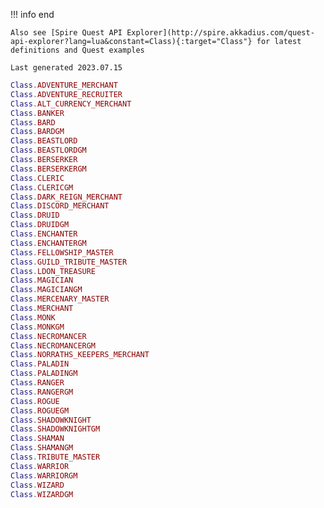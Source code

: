 !!! info end

    Also see [Spire Quest API Explorer](http://spire.akkadius.com/quest-api-explorer?lang=lua&constant=Class){:target="Class"} for latest definitions and Quest examples

    Last generated 2023.07.15

``` lua
Class.ADVENTURE_MERCHANT
Class.ADVENTURE_RECRUITER
Class.ALT_CURRENCY_MERCHANT
Class.BANKER
Class.BARD
Class.BARDGM
Class.BEASTLORD
Class.BEASTLORDGM
Class.BERSERKER
Class.BERSERKERGM
Class.CLERIC
Class.CLERICGM
Class.DARK_REIGN_MERCHANT
Class.DISCORD_MERCHANT
Class.DRUID
Class.DRUIDGM
Class.ENCHANTER
Class.ENCHANTERGM
Class.FELLOWSHIP_MASTER
Class.GUILD_TRIBUTE_MASTER
Class.LDON_TREASURE
Class.MAGICIAN
Class.MAGICIANGM
Class.MERCENARY_MASTER
Class.MERCHANT
Class.MONK
Class.MONKGM
Class.NECROMANCER
Class.NECROMANCERGM
Class.NORRATHS_KEEPERS_MERCHANT
Class.PALADIN
Class.PALADINGM
Class.RANGER
Class.RANGERGM
Class.ROGUE
Class.ROGUEGM
Class.SHADOWKNIGHT
Class.SHADOWKNIGHTGM
Class.SHAMAN
Class.SHAMANGM
Class.TRIBUTE_MASTER
Class.WARRIOR
Class.WARRIORGM
Class.WIZARD
Class.WIZARDGM

```
